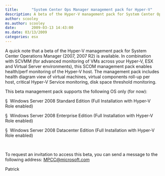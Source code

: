 ```yaml
---
title:      "System Center Ops Manager management pack for Hyper-V"
description: A beta of the Hyper-V management pack for System Center Operations Manager (2007, 2007 R2) is available.
author: scooley
ms.author: scooley
date:       2009-03-13 14:43:00
ms.date: 03/13/2009
categories: esx
---
```

A quick note that a beta of the Hyper-V management pack for System Center Operations Manager (2007, 2007 R2) is available. In combination with SCVMM (for advanced monitoring of VMs across your Hyper-V, ESX and Virtual Server environments), this SCOM management pack enables health/perf monitoring of the Hyper-V host. The management pack includes health diagram view of virtual machines, virtual components roll-up per host, critical Hyper-V Service monitoring, disk space threshold monitoring.

This beta management pack supports the following OS only (for now):

§  Windows Server 2008 Standard Edition (Full Installation with Hyper-V Role enabled)

§  Windows Server 2008 Enterprise Edition (Full Installation with Hyper-V Role enabled)

§  Windows Server 2008 Datacenter Edition (Full Installation with Hyper-V Role enabled)

 

To request an invitation to access this beta, you can send a message to the following address: [MPCC@microsoft.com](https://blogs.technet.commailto:MPCC@microsoft.com?subject=Request:%20Hyper-V%20Management%20Pack%20Registration%20Code)

Patrick
